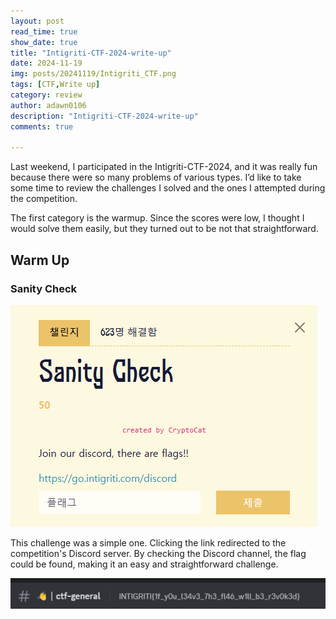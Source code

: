 ```yaml
---
layout: post
read_time: true
show_date: true
title: "Intigriti-CTF-2024-write-up"
date: 2024-11-19
img: posts/20241119/Intigriti_CTF.png
tags: [CTF,Write up]
category: review
author: adawn0106
description: "Intigriti-CTF-2024-write-up"
comments: true

---
```





Last weekend, I participated in the Intigriti-CTF-2024, and it was really fun because there were so many problems of various types.
I’d like to take some time to review the challenges I solved and the ones I attempted during the competition.

The first category is the warmup. Since the scores were low, I thought I would solve them easily, but they turned out to be not that straightforward.


## Warm Up

### Sanity Check 

![Sanity Check](https://github.com/Adawn0106/Adawn0106.github.io/raw/main/assets/img/posts/20241119/sanity1.png)

This challenge was a simple one. Clicking the link redirected to the competition's Discord server.
By checking the Discord channel, the flag could be found, making it an easy and straightforward challenge.

![Sanity Check](https://github.com/Adawn0106/Adawn0106.github.io/raw/main/assets/img/posts/20241119/sanity2.png)






